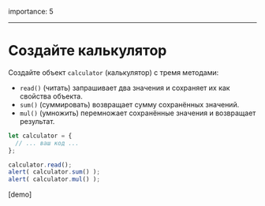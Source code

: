 importance: 5

---

# Создайте калькулятор

Создайте объект `calculator` (калькулятор) с тремя методами:

- `read()` (читать) запрашивает два значения и сохраняет их как свойства объекта.
- `sum()` (суммировать) возвращает сумму сохранённых значений.
- `mul()` (умножить) перемножает сохранённые значения и возвращает результат.

```js
let calculator = {
  // ... ваш код ...
};

calculator.read();
alert( calculator.sum() );
alert( calculator.mul() );
```

[demo]

